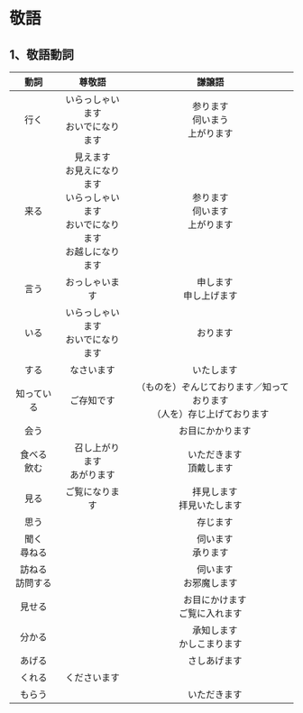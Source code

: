 # 敬語

## 1、敬語動詞
| 動詞        | 尊敬語           | 謙譲語  |
|:-------------:|:-------------:| :-----:|
| 行く | いらっしゃいます<br>おいでになります | 参ります<br>伺いまう<br>上がります |
| 来る | 見えます<br>お見えになります<br>いらっしゃいます<br>おいでになります<br>お越しになります<br>| 参ります<br>伺います<br>上がります |
| 言う | おっしゃいます |　申します<br>申し上げます　|
| いる | いらっしゃいます<br>おいでになります |　おります　|
| する | なさいます |　いたします　|
| 知っている | ご存知です |　（ものを）ぞんじております／知っております<br>（人を）存じ上げております　|
| 会う | 　　 |　お目にかかります　|
| 食べる<br>飲む |　召し上がります<br>あがります　|　いただきます<br>頂戴します　|
| 見る | ご覧になります |　拝見します<br>拝見いたします　|
| 思う | 　 |　存じます　|
| 聞く<br>尋ねる | 　 |　伺います<br>承ります　|
| 訪ねる<br>訪問する　| 　 |　伺います<br>お邪魔します　|
| 見せる　| 　 |　お目にかけます<br>ご覧に入れます　|
| 分かる　| 　 |　承知します<br>かしこまります　|
| あげる　| 　 |　さしあげます　|
| くれる　| くださいます　|　　　|
| もらう　| 　　|　いただきます　|